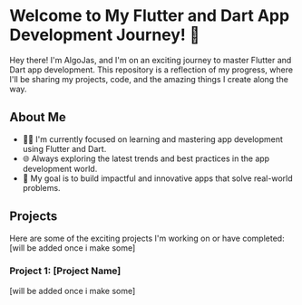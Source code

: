 # Welcome to My Flutter and Dart App Development Journey! 🚀

Hey there! I'm AlgoJas, and I'm on an exciting journey to master Flutter and Dart app development. This repository is a reflection of my progress, where I'll be sharing my projects, code, and the amazing things I create along the way.

## About Me
- 👨‍💻 I'm currently focused on learning and mastering app development using Flutter and Dart.
- 🌐 Always exploring the latest trends and best practices in the app development world.
- 🎯 My goal is to build impactful and innovative apps that solve real-world problems.

## Projects
Here are some of the exciting projects I'm working on or have completed:
[will be added once i make some]

### Project 1: [Project Name]
[will be added once i make some]
